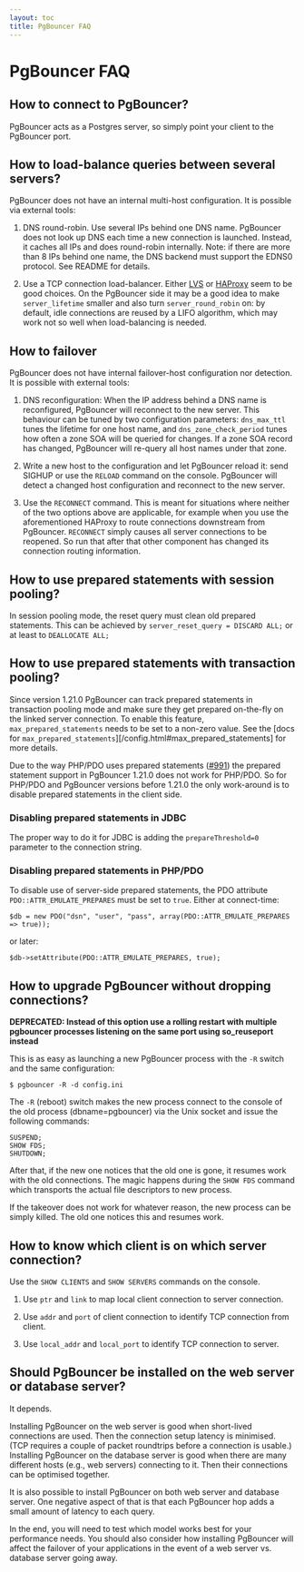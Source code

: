 ```yaml
---
layout: toc
title: PgBouncer FAQ
---
```


# PgBouncer FAQ

## How to connect to PgBouncer?

PgBouncer acts as a Postgres server, so simply point your client to the
PgBouncer port.

## How to load-balance queries between several servers?

PgBouncer does not have an internal multi-host configuration.
It is possible via external tools:

1.  DNS round-robin. Use several IPs behind one DNS name. PgBouncer does
    not look up DNS each time a new connection is launched. Instead, it
    caches all IPs and does round-robin internally. Note: if there are
    more than 8 IPs behind one name, the DNS backend must support the EDNS0
    protocol. See README for details.

2.  Use a TCP connection load-balancer. Either
    [LVS](http://www.linuxvirtualserver.org/) or
    [HAProxy](http://www.haproxy.org/) seem to be good choices. On the
    PgBouncer side it may be a good idea to make `server_lifetime` smaller
    and also turn `server_round_robin` on: by default, idle connections
    are reused by a LIFO algorithm, which may work not so well when
    load-balancing is needed.

## How to failover

PgBouncer does not have internal failover-host configuration nor detection.
It is possible with external tools:

1. DNS reconfiguration: When the IP address behind a DNS name is
   reconfigured, PgBouncer will reconnect to the new server.  This
   behaviour can be tuned by two configuration parameters:
   `dns_max_ttl` tunes the lifetime for one host name, and
   `dns_zone_check_period` tunes how often a zone SOA will be queried
   for changes.  If a zone SOA record has changed, PgBouncer will
   re-query all host names under that zone.

2. Write a new host to the configuration and let PgBouncer reload it:
   send SIGHUP or use the `RELOAD` command on the console.  PgBouncer
   will detect a changed host configuration and reconnect to the new
   server.

3. Use the `RECONNECT` command.  This is meant for situations where
   neither of the two options above are applicable, for example when
   you use the aforementioned HAProxy to route connections downstream
   from PgBouncer.  `RECONNECT` simply causes all server connections
   to be reopened.  So run that after that other component has changed
   its connection routing information.

## How to use prepared statements with session pooling?

In session pooling mode, the reset query must clean old prepared
statements.  This can be achieved by `server_reset_query = DISCARD ALL;`
or at least to `DEALLOCATE ALL;`

## How to use prepared statements with transaction pooling?

Since version 1.21.0 PgBouncer can track prepared statements in transaction
pooling mode and make sure they get prepared on-the-fly on the linked server
connection. To enable this feature, `max_prepared_statements` needs to be
set to a non-zero value. See the [docs for
`max_prepared_statements`][/config.html#max_prepared_statements]
for more details.

Due to the way PHP/PDO uses prepared statements ([#991]) the prepared statement
support in PgBouncer 1.21.0 does not work for PHP/PDO. So for PHP/PDO and
PgBouncer versions before 1.21.0 the only work-around is to disable prepared
statements in the client side.

[#991]: https://github.com/pgbouncer/pgbouncer/issues/991

### Disabling prepared statements in JDBC

The proper way to do it for JDBC is adding the `prepareThreshold=0`
parameter to the connection string.

### Disabling prepared statements in PHP/PDO

To disable use of server-side prepared statements, the PDO attribute
`PDO::ATTR_EMULATE_PREPARES` must be set to `true`. Either at
connect-time:

    $db = new PDO("dsn", "user", "pass", array(PDO::ATTR_EMULATE_PREPARES => true));

or later:

    $db->setAttribute(PDO::ATTR_EMULATE_PREPARES, true);

## How to upgrade PgBouncer without dropping connections?

**DEPRECATED: Instead of this option use a rolling restart with multiple
pgbouncer processes listening on the same port using so_reuseport instead**

This is as easy as launching a new PgBouncer process with the `-R`
switch and the same configuration:

    $ pgbouncer -R -d config.ini

The `-R` (reboot) switch makes the new process connect to the console
of the old process (dbname=pgbouncer) via the Unix socket and issue
the following commands:

    SUSPEND;
    SHOW FDS;
    SHUTDOWN;

After that, if the new one notices that the old one is gone, it
resumes work with the old connections. The magic happens during the
`SHOW FDS` command which transports the actual file descriptors to new
process.

If the takeover does not work for whatever reason, the new process can
be simply killed. The old one notices this and resumes work.

## How to know which client is on which server connection?

Use the `SHOW CLIENTS` and `SHOW SERVERS` commands on the console.

1.  Use `ptr` and `link` to map local client connection to server
    connection.

2.  Use `addr` and `port` of client connection to identify TCP
    connection from client.

3.  Use `local_addr` and `local_port` to identify TCP connection to
    server.

## Should PgBouncer be installed on the web server or database server?

It depends.

Installing PgBouncer on the web server is good when short-lived
connections are used.  Then the connection setup latency is
minimised. (TCP requires a couple of packet roundtrips before a
connection is usable.) Installing PgBouncer on the database server is
good when there are many different hosts (e.g., web servers) connecting
to it. Then their connections can be optimised together.

It is also possible to install PgBouncer on both web server and database
server. One negative aspect of that is that each PgBouncer hop adds a
small amount of latency to each query.

In the end, you will need to test which model works best for your
performance needs.  You should also consider how installing PgBouncer
will affect the failover of your applications in the event of a web
server vs. database server going away.
